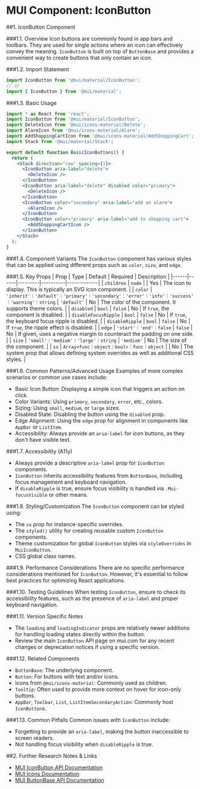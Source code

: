 # MUI Component: IconButton

##1. IconButton Component

###1.1. Overview
Icon buttons are commonly found in app bars and toolbars. They are used for single actions where an icon can effectively convey the meaning. `IconButton` is built on top of `ButtonBase` and provides a convenient way to create buttons that only contain an icon.

###1.2. Import Statement
```jsx
import IconButton from '@mui/material/IconButton';
// or
import { IconButton } from '@mui/material';
```

###1.3. Basic Usage
```jsx
import * as React from 'react';
import IconButton from '@mui/material/IconButton';
import DeleteIcon from '@mui/icons-material/Delete';
import AlarmIcon from '@mui/icons-material/Alarm';
import AddShoppingCartIcon from '@mui/icons-material/AddShoppingCart';
import Stack from '@mui/material/Stack';

export default function BasicIconButtons() {
  return (
    <Stack direction="row" spacing={1}>
      <IconButton aria-label="delete">
        <DeleteIcon />
      </IconButton>
      <IconButton aria-label="delete" disabled color="primary">
        <DeleteIcon />
      </IconButton>
      <IconButton color="secondary" aria-label="add an alarm">
        <AlarmIcon />
      </IconButton>
      <IconButton color="primary" aria-label="add to shopping cart">
        <AddShoppingCartIcon />
      </IconButton>
    </Stack>
  );
}
```

###1.4. Component Variants
The `IconButton` component has various styles that can be applied using different props such as `color`, `size`, and `edge`.

###1.5. Key Props
| Prop | Type | Default | Required | Description |
|------|------|---------|----------|-------------|
| `children` | `node` |  | Yes | The icon to display. This is typically an SVG icon component. |
| `color` | `'inherit'｜'default'｜'primary'｜'secondary'｜'error'｜'info'｜'success'｜'warning'｜string` | `'default'` | No | The color of the component. It supports theme colors. |
| `disabled` | `bool` | `false` | No | If `true`, the component is disabled. |
| `disableFocusRipple` | `bool` | `false` | No | If `true`, the keyboard focus ripple is disabled. |
| `disableRipple` | `bool` | `false` | No | If `true`, the ripple effect is disabled. |
| `edge` | `'start'｜'end'｜false` | `false` | No | If given, uses a negative margin to counteract the padding on one side. |
| `size` | `'small'｜'medium'｜'large'｜string` | `'medium'` | No | The size of the component. |
| `sx` | `Array<func｜object｜bool>｜func｜object` |  | No | The system prop that allows defining system overrides as well as additional CSS styles. |

###1.6. Common Patterns/Advanced Usage
Examples of more complex scenarios or common use cases include:
- Basic Icon Button: Displaying a simple icon that triggers an action on click.
- Color Variants: Using `primary`, `secondary`, `error`, etc., colors.
- Sizing: Using `small`, `medium`, or `large` sizes.
- Disabled State: Disabling the button using the `disabled` prop.
- Edge Alignment: Using the `edge` prop for alignment in components like `AppBar` or `ListItem`.
- Accessibility: Always provide an `aria-label` for icon buttons, as they don't have visible text.

###1.7. Accessibility (A11y)
- Always provide a descriptive `aria-label` prop for `IconButton` components.
- `IconButton` inherits accessibility features from `ButtonBase`, including focus management and keyboard navigation.
- If `disableRipple` is true, ensure focus visibility is handled via `.Mui-focusVisible` or other means.

###1.8. Styling/Customization
The `IconButton` component can be styled using:
- The `sx` prop for instance-specific overrides.
- The `styled()` utility for creating reusable custom `IconButton` components.
- Theme customization for global `IconButton` styles via `styleOverrides` in `MuiIconButton`.
- CSS global class names.

###1.9. Performance Considerations
There are no specific performance considerations mentioned for `IconButton`. However, it's essential to follow best practices for optimizing React applications.

###1.10. Testing Guidelines
When testing `IconButton`, ensure to check its accessibility features, such as the presence of `aria-label` and proper keyboard navigation.

###1.11. Version Specific Notes
- The `loading` and `loadingIndicator` props are relatively newer additions for handling loading states directly within the button.
- Review the main `IconButton` API page on mui.com for any recent changes or deprecation notices if using a specific version.

###1.12. Related Components
- `ButtonBase`: The underlying component.
- `Button`: For buttons with text and/or icons.
- Icons from `@mui/icons-material`: Commonly used as children.
- `Tooltip`: Often used to provide more context on hover for icon-only buttons.
- `AppBar`, `Toolbar`, `List`, `ListItemSecondaryAction`: Commonly host `IconButton`s.

###1.13. Common Pitfalls
Common issues with `IconButton` include:
- Forgetting to provide an `aria-label`, making the button inaccessible to screen readers.
- Not handling focus visibility when `disableRipple` is true.

##2. Further Research Notes & Links
- [MUI IconButton API Documentation](https://mui.com/material-ui/api/icon-button/)
- [MUI Icons Documentation](https://mui.com/material-ui/material-icons/)
- [MUI ButtonBase API Documentation](https://mui.com/material-ui/api/button-base/)

